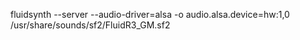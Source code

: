 fluidsynth --server --audio-driver=alsa -o audio.alsa.device=hw:1,0 /usr/share/sounds/sf2/FluidR3_GM.sf2